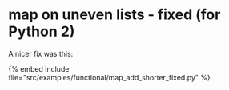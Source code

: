 # map on uneven lists - fixed (for Python 2)

A nicer fix was this:

{% embed include file="src/examples/functional/map_add_shorter_fixed.py" %}



